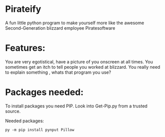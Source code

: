 # Pirateify
A fun little python program to make yourself more like the awesome Second-Generation blizzard employee Piratesoftware

# Features:

You are very egotistical, have a picture of you onscreen at all times.
You sometimes get an itch to tell people you worked at blizzard.
You really need to explain something , whats that program you use?

# Packages needed:

To install packages you need PIP. Look into Get-Pip.py from a trusted source.

Needed packages:

```py -m pip install pynput Pillow```
